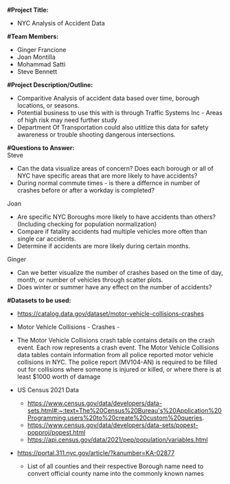 
**#Project Title:**  
 - NYC Analysis of Accident Data  

**#Team Members:**  
 - Ginger Francione
 - Joan Montilla
 - Mohammad Satti
 - Steve Bennett

**#Project Description/Outline:**  
 - Comparitive Analysis of accident data based over time, borough locations, or seasons.
 - Potential business to use this with is through Traffic Systems Inc - Areas of high risk may need further study
 - Department Of Transportation could also utitlize this data for safety awareness or trouble shooting dangerous intersections.

**#Questions to Answer:**   
Steve
 - Can the data visualize areas of concern?  Does each borough or all of NYC have specific areas that are more likely to have accidents?
 - During normal commute times - is there a differnce in number of crashes before or after a workday is completed?

Joan
 - Are specific NYC Boroughs more likely to have accidents than others? (Including checking for population normalization)
 - Compare if fatality accidents had multiple vehicles more often than single car accidents. 
 - Determine if accidents are more likely during certain months.

Ginger
 - Can we better visualize the number of crashes based on the time of day, month, or number of vehicles through scatter plots.
 - Does winter or summer have any effect on the number of accidents?


**#Datasets to be used:**  

 - [https://catalog.data.gov/dataset/motor-vehicle-collisions-crashes  ](https://catalog.data.gov/dataset/motor-vehicle-collisions-crashes)
 - Motor Vehicle Collisions - Crashes - 
 - The Motor Vehicle Collisions crash table contains details on the crash event. Each row represents a crash event. The Motor Vehicle Collisions data tables contain information from all police reported motor vehicle collisions in NYC. The police report (MV104-AN) is required to be filled out for collisions where someone is injured or killed, or where there is at least $1000 worth of damage  

 - US Census 2021 Data 
    - https://www.census.gov/data/developers/data-sets.html#:~:text=The%20Census%20Bureau's%20Application%20Programming,users%20to%20create%20custom%20queries.
    - https://www.census.gov/data/developers/data-sets/popest-popproj/popest.html
    - https://api.census.gov/data/2021/pep/population/variables.html

 - https://portal.311.nyc.gov/article/?kanumber=KA-02877  
    - List of all counties and their respective Borough name need to convert official county name into the commonly known names


